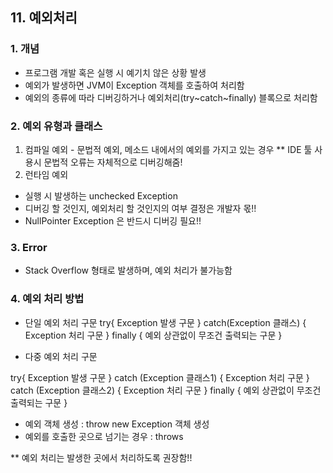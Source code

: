 ## 11. 예외처리

### 1. 개념
- 프로그램 개발 혹은 실행 시 예기치 않은 상황 발생
- 예외가 발생하면 JVM이 Exception 객체를 호출하여 처리함
- 예외의 종류에 따라 디버깅하거나 예외처리(try~catch~finally) 블록으로 처리함

### 2. 예외 유형과 클래스
1) 컴파일 예외 - 문법적 예외, 메소드 내에서의 예외를 가지고 있는 경우
 ** IDE 툴 사용시 문법적 오류는 자체적으로 디버깅해줌!
2) 런타임 예외
- 실행 시 발생하는 unchecked Exception
- 디버깅 할 것인지, 예외처리 할 것인지의 여부 결정은 개발자 몫!!
- NullPointer Exception 은 반드시 디버깅 필요!!

### 3. Error
- Stack Overflow 형태로 발생하며, 예외 처리가 불가능함

### 4. 예외 처리 방법
- 단일 예외 처리 구문 
try{
	Exception 발생 구문
	} catch(Exception 클래스) {
	Exception 처리 구문
} finally {
	예외 상관없이 무조건 출력되는 구문
}

- 다중 예외 처리 구문

try{
	Exception 발생 구문
	} catch (Exception 클래스1) {
	Exception 처리 구문
	} catch (Exception 클래스2) {
	Exception 처리 구문
}	finally {
	예외 상관없이 무조건 출력되는 구문
}

- 예외 객체 생성 : throw new Exception 객체 생성
- 예외를 호출한 곳으로 넘기는 경우 : throws

** 예외 처리는 발생한 곳에서 처리하도록 권장함!!













